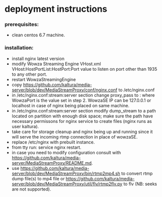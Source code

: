 # deployment instructions

### prerequisites:
- clean centos 6.7 machine.
 
### installation: 

 
- install nginx latest version
- modify Wowza Streaming Engine VHost.xml VHost:HostPortList:HostPort:Port value to listen on port other than 1935 to any other port.
- restart WowzaStreamingEngine
- copy https://github.com/kaltura/media-server/blob/dev/MediaStreamProxy/conf/nginx.conf to /etc/nginx.conf
- in /etc/nginx.conf:stream:server section change proxy_pass to <WowzaSE IP>:<WowzaPort> where WowzaPort is the value set in step 2.
     WowzaSE IP can be 127.0.0.1 or localhost in case of nginx being placed on same machine.
- in /etc/nginx.conf:stream:server section modify dump_stream to a path located on partition with enough disk space; make sure the path
     have necessary permissons for nginx service to create files (nginx runs as user kaltura).
- take care for storage cleanup and nginx being up and running since it will serve the incoming rtmp connection in place of wowzaSE.
- replace /etc/nginx with prebuilt instance.
- from tty run: service nginx restart.
- in case you need to modify configuration consult with  https://github.com/kaltura/media-server/MediaStreamProxy/README.md.
- use https://github.com/kaltura/media-server/blob/dev/MediaStreamProxy/bin/rtmp2mp4.sh to convert rtmp dump file(s) to mp4 file or
     https://github.com/kaltura/media-server/blob/dev/MediaStreamProxy/util/flv/rtmp2flv.py to flv (NB: seeks are not supported).

